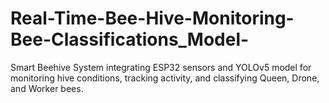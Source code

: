 # Real-Time-Bee-Hive-Monitoring-Bee-Classifications_Model-
Smart Beehive System integrating ESP32 sensors and YOLOv5 model for monitoring hive conditions, tracking activity, and classifying Queen, Drone, and Worker bees.
